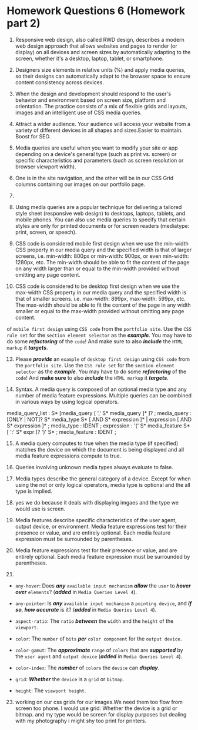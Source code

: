 # Homework Questions 6 (Homework part 2)


1. Responsive web design, also called RWD design, describes a modern web design approach that allows websites and pages to render (or display) on all devices and screen sizes by automatically adapting to the screen, whether it's a desktop, laptop, tablet, or smartphone.

2. Designers size elements in relative units (%) and apply media queries, so their designs can automatically adapt to the browser space to ensure content consistency across devices.

3. When the design and development should respond to the user's behavior and environment based on screen size, platform and orientation. The practice consists of a mix of flexible grids and layouts, images and an intelligent use of CSS media queries.

4. Attract a wider audience. Your audience will access your website from a variety of different devices in all shapes and sizes.Easier to maintain. 
Boost for SEO.

5. Media queries are useful when you want to modify your site or app depending on a device's general type (such as print vs. screen) or specific characteristics and parameters (such as screen resolution or browser viewport width).

6. One is in the site navigation, and the other will be in our CSS Grid columns containing our images on our portfolio page. 


7.


       

9. Using media queries are a popular technique for delivering a tailored style sheet (responsive web design) to desktops, laptops, tablets, and mobile phones. You can also use media queries to specify that certain styles are only for printed documents or for screen readers (mediatype: print, screen, or speech).

10. CSS code is considered mobile first design when we use the min-width CSS property in our media query and the specified width is that of larger screens, i.e. min-width: 800px or min-width: 900px, or even min-width: 1280px, etc. The min-width should be able to fit the content of the page on any width larger than or equal to the min-width provided without omitting any page content.

11. CSS code is considered to be desktop first design when we use the max-width CSS property in our media query and the specified width is that of smaller screens. i.e. max-width: 899px, max-width: 599px, etc. The max-width should be able to fit the content of the page in any width smaller or equal to the max-width provided without omitting any page content.


   of `mobile first design` using `CSS code` from the `portfolio site`. Use the `CSS rule set` for the `section element selector` as the ***example***. You may have to do some ***refactoring*** of the `code`! And make sure to also ***include*** the `HTML markup` it ***targets***.

13. Please ***provide*** an `example` of `desktop first design` using `CSS code` from the `portfolio site`. Use the `CSS rule set` for the `section element selector` as the ***example***. You may have to do some ***refactoring*** of the `code`! And **make sure** to also ***include*** the `HTML markup` it ***targets***.

14. Syntax. A media query is composed of an optional media type and any number of media feature expressions. Multiple queries can be combined in various ways by using logical operators.

media_query_list
 : S* [media_query [ ',' S* media_query ]* ]?
 ;
media_query
 : [ONLY | NOT]? S* media_type S* [ AND S* expression ]*
 | expression [ AND S* expression ]*
 ;
media_type
 : IDENT
 ;
expression
 : '(' S* media_feature S* [ ':' S* expr ]? ')' S*
 ;
media_feature
 : IDENT
 ;
 
 
 
 15. A media query computes to true when the media type (if specified) matches the device on which the document is being displayed and all media feature expressions compute to true.




16. Queries involving unknown media types always evaluate to false.


17. Media types describe the general category of a device. Except for when using the not or only logical operators, media type is optional and the all type is implied.

18. yes we do because it deals with displaying imgaes and the type we would use is screen.

20. Media features describe specific characteristics of the user agent, output device, or environment. Media feature expressions test for their presence or value, and are entirely optional. Each media feature expression must be surrounded by parentheses.



21. Media feature expressions test for their presence or value, and are entirely optional. Each media feature expression must be surrounded by parentheses.




22. 
    

+ `any-hover`: Does ***any*** `available input mechanism` ***allow*** the `user` to ***hover over*** `elements`? (***added*** in `Media Queries Level 4`).

+ `any-pointer`: Is ***any*** `available input mechanism` a `pointing device`, and ***if so***, ***how accurate*** is it? (***added*** in `Media Queries Level 4`).

+ `aspect-ratio`: The `ratio` ***between*** the `width` and the `height` of the `viewport`.

+ `color`: The `number` of `bits` ***per*** `color component` for the `output device`.

+ `color-gamut`: The ***approximate*** `range` of `colors` that are ***supported*** by the `user agent` and `output device` (***added*** in `Media Queries Level 4`).

+ `color-index`: The ***number*** of `colors` the `device` can ***display***.

+ `grid`: ***Whether*** the `device` is a `grid` or `bitmap`.

+ `height`: The `viewport height`.


23. working on our css grids for our images.We need them too flow from screen too phone. I would use grid: Whether the device is a grid or bitmap. and my type would be screen for display purposes but dealing with my photography i might shy too print for printers.
